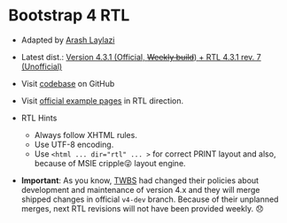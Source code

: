 # Bootstrap 4 RTL

- Adapted by [Arash Laylazi](https://github.com/PerseusTheGreat)
- Latest dist.: [Version 4.3.1 (Official, ~~Weekly build~~) + RTL 4.3.1 rev. 7 (Unofficial)](http://example.bootstrapper.ir/archive/bootstrap-4.3.1-plus-rtl-rev.7-dist.zip)
- Visit [codebase](https://github.com/PerseusTheGreat/bootstrap-4-rtl) on GitHub
- Visit [official example pages](http://example.bootstrapper.ir/) in RTL direction.
- RTL Hints
  - Always follow XHTML rules.
  - Use UTF-8 encoding.
  - Use `<html ... dir="rtl" ... >` for correct PRINT layout and also, because of MSIE cripple😜 layout engine.

- **Important**:
As you know, [TWBS](https://github.com/twbs/bootstrap) had changed their policies about development and maintenance of version 4.x and they will merge shipped changes in official `v4-dev` branch. Because of their unplanned merges, next RTL revisions will not have been provided weekly. 😞
